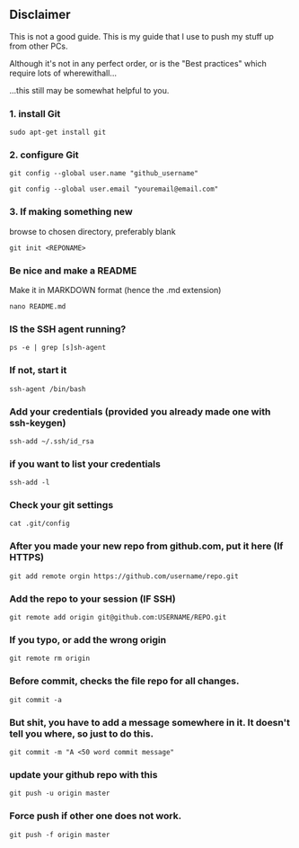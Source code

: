 ## Disclaimer
This is not a good guide. This is my guide that I use to push my stuff up from other PCs.

Although it's not in any perfect order, or is the "Best practices" which require lots of wherewithall...

...this still may be somewhat helpful to you. 


### 1. install Git

    sudo apt-get install git

### 2. configure Git 

    git config --global user.name "github_username"

    git config --global user.email "youremail@email.com"

### 3. If making something new
browse to chosen directory, preferably blank

    git init <REPONAME>

### Be nice and make a README
Make it in MARKDOWN format (hence the .md extension)

    nano README.md
    

### IS the SSH agent running?

    ps -e | grep [s]sh-agent 

### If not, start it

    ssh-agent /bin/bash

### Add your credentials (provided you already made one with ssh-keygen)

    ssh-add ~/.ssh/id_rsa 

### if you want to list your credentials

    ssh-add -l

### Check your git settings

    cat .git/config

### After you made your new repo from github.com, put it here (If HTTPS)

    git add remote orgin https://github.com/username/repo.git

### Add the repo to your session (IF SSH)

    git remote add origin git@github.com:USERNAME/REPO.git

### If you typo, or add the wrong origin

    git remote rm origin

### Before commit, checks the file repo for all changes. 

    git commit -a

### But shit, you have to add a message somewhere in it. It doesn't tell you where, so just to do this. 

    git commit -m "A <50 word commit message"

### update your github repo with this

    git push -u origin master

### Force push if other one does not work.

    git push -f origin master
